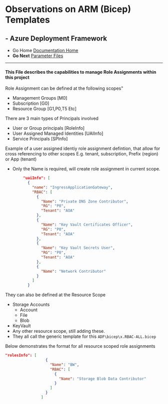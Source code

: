 #  Observations on ARM (Bicep) Templates

## - Azure Deployment Framework
- Go Home [Documentation Home](./index.md)
- **Go Next** [Parameter Files](./Parameter_Files.md)

* * *

####  This File describes the capabilities to manage Role Assignments within this project

Role Assignment can be defined at the following scopes"
- Management Groups [M0]
- Subscription [G0]
- Resource Group [G1,P0,T5 Etc]

There are 3 main types of Principals involved
- User or Group principals [RoleInfo]
- User Assigned Managed Identities [UAIInfo]
- Service Principals [SPInfo]

Example of a user assigned identiy role assignment defintion, that allow for cross referencing
to other scopes E.g. tenant, subscription, Prefix (region) or App (tenant)

- Only the Name is required, will create role assignment in current scope.

```json
        "uaiInfo": [
          {
            "name": "IngressApplicationGateway",
            "RBAC": [
              {
                "Name": "Private DNS Zone Contributor",
                "RG": "P0",
                "Tenant": "AOA"
              },
              {
                "Name": "Key Vault Certificates Officer",
                "RG": "P0",
                "Tenant": "AOA"
              },
              {
                "Name": "Key Vault Secrets User",
                "RG": "P0",
                "Tenant": "AOA"
              },
              {
                "Name": "Network Contributor"
              }
            ]
          }
```


They can also be defined at the Resource Scope
- Storage Accounts
    - Account
    - File
    - Blob
- KeyVault
- Any other resource scope, still adding these.
 - They all call the generic template for this `ADF\bicep\x.RBAC-ALL.bicep`


Below demonstrates the format for all resource scoped role assignments
```json
"rolesInfo": [
                  {
                    "Name": "BW",
                    "RBAC": [
                      {
                        "Name": "Storage Blob Data Contributor"
                      }
                    ]
                  }
                ]
```



